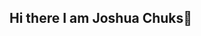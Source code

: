 
## Hi there I am Joshua Chuks👋

<!--
**Joshuachuks/Joshuachuks** is a ✨ _special_ ✨ repository because its `README.md` (this file) appears on your GitHub profile.

Here are some ideas to get you started:

- 🔭 I’m currently working on PhD Research in Organic Synthesis
- 🌱 I’m currently learning Web development
- 👯 I’m looking to collaborate on Web development
- 🤔 I’m looking for help with ...
- 💬 Ask me about ...
- 📫 How to reach me: ...
- 😄 Pronouns: ...
- ⚡ Fun fact: ...
-->
